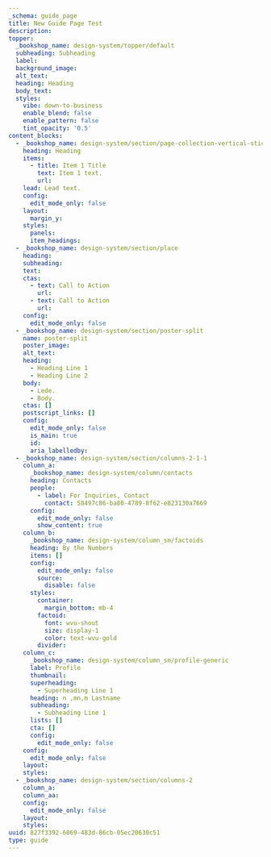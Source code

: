 ```yaml
---
_schema: guide_page
title: New Guide Page Test
description:
topper:
  _bookshop_name: design-system/topper/default
  subheading: Subheading
  label:
  background_image:
  alt_text:
  heading: Heading
  body_text:
  styles:
    vibe: down-to-business
    enable_blend: false
    enable_pattern: false
    tint_opacity: '0.5'
content_blocks:
  - _bookshop_name: design-system/section/page-collection-vertical-sticky
    heading: Heading
    items:
      - title: Item 1 Title
        text: Item 1 text.
        url:
    lead: Lead text.
    config:
      edit_mode_only: false
    layout:
      margin_y:
    styles:
      panels:
      item_headings:
  - _bookshop_name: design-system/section/place
    heading:
    subheading:
    text:
    ctas:
      - text: Call to Action
        url:
      - text: Call to Action
        url:
    config:
      edit_mode_only: false
  - _bookshop_name: design-system/section/poster-split
    name: poster-split
    poster_image:
    alt_text:
    heading:
      - Heading Line 1
      - Heading Line 2
    body:
      - Lede.
      - Body.
    ctas: []
    postscript_links: []
    config:
      edit_mode_only: false
      is_main: true
      id:
      aria_labelledby:
  - _bookshop_name: design-system/section/columns-2-1-1
    column_a:
      _bookshop_name: design-system/column/contacts
      heading: Contacts
      people:
        - label: For Inquiries, Contact
          contact: 58497c86-ba80-4789-8f62-e823130a7669
      config:
        edit_mode_only: false
        show_content: true
    column_b:
      _bookshop_name: design-system/column_sm/factoids
      heading: By the Numbers
      items: []
      config:
        edit_mode_only: false
        source:
          disable: false
      styles:
        container:
          margin_bottom: mb-4
        factoid:
          font: wvu-shout
          size: display-1
          color: text-wvu-gold
        divider:
    column_c:
      _bookshop_name: design-system/column_sm/profile-generic
      label: Profile
      thumbnail:
      superheading:
        - Superheading Line 1
      heading: n ,mn,m Lastname
      subheading:
        - Subheading Line 1
      lists: []
      cta: []
      config:
        edit_mode_only: false
    config:
      edit_mode_only: false
    layout:
    styles:
  - _bookshop_name: design-system/section/columns-2
    column_a:
    column_aa:
    config:
      edit_mode_only: false
    layout:
    styles:
uuid: 827f3392-6069-483d-86cb-05ec20630c51
type: guide
---
```


